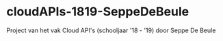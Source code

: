 # cloudAPIs-1819-SeppeDeBeule
Project van het vak Cloud API's (schooljaar '18 - '19) door Seppe De Beule
